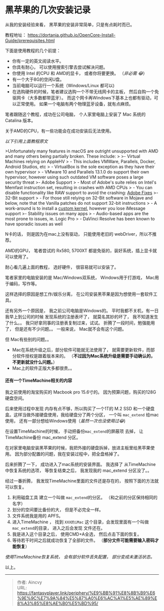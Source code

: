 # 黑苹果的几次安装记录


从我的安装经验来看， 黑苹果的安装非常简单，只是有点耗时而已。

教程地址：  https://dortania.github.io/OpenCore-Install-Guide/prerequisites.html

下面是使用教程的几个前提：

- 你有一定的英文阅读水平。
- 你具有耐心， 可以使用搜索引擎去尝试解决问题。
- 你使用 Intel 的CPU 和 AMD的显卡， 或者你将要更换。 （*非必需 :joy:*）
- 有一个大于8G的空闲U盘。
- 当前电脑可以运行一个系统（Windows/Linux 都可以)
- 在选购硬件的时候，笔者建议选购一个不带无线网卡的主板， 然后自购一个免驱网卡（大多数都带蓝牙）。 而这个网卡再Windows下基本上也都有驱动，可以正常使用。 如果一个电脑有两个物理蓝牙设备，就有点麻烦。  



笔者跟随这个教程，成功在公司电脑， 个人家里电脑上安装了 Mac 系统的 Catalina 版本。

关于AMD的CPU，有一些功能会在成功安装后无法使用。

*以下引用上面教程原文*

&gt;Unfortunately many features in macOS are outright unsupported with AMD and many others being partially broken. These include:
&gt;
&gt;- Virtual Machines relying on AppleHV
&gt;  - This includes VMWare, Parallels, Docker, Android Studios, etc
&gt;  - VirtualBox is the sole exception as they have their own hypervisor
&gt;  - VMware 10 and Parallels 13.1.0 do support their own hypervisor, however using such outdated VM software poses a large security threat
&gt;- Adobe Support
&gt;  - Most of Adobe&#39;s suite relies on Intel&#39;s Memfast instruction set, resulting in crashes with AMD CPUs
&gt;  - You can disable functionality like RAW support to avoid the crashing: [Adobe Fixes](https://gist.github.com/naveenkrdy/26760ac5135deed6d0bb8902f6ceb6bd)
&gt;- 32-Bit support
&gt;  - For those still relying on 32-Bit software in Mojave and below, note that the Vanilla patches do not support 32-bit instructions
&gt;  - A work-around is to install a [custom kernel](https://amd-osx.com/download/kernel.html), however you lose iMessage support
&gt;- Stability issues on many apps
&gt;  - Audio-based apps are the most prone to issues, ie. Logic Pro
&gt;  - DaVinci Resolve has been known to have sporadic issues as well

N卡的话， 则是因为在mac上没有驱动， 只能使用老旧的 webDriver，所以不推荐。 

AMD的GPU， 笔者尝试的 Rx580, 5700XT 都是免驱的，装好系统，插上显卡就可以使用了。



耐心看几遍上面的教程， 选好硬件， 很容易就可以安装了。

笔者家里的电脑安装的是 Mac/Windows双系统， Windows用于打游戏， Mac用于编码，写作等。

这样选择的原因是想工作/娱乐分离， 在公司安装黑苹果是因为想使用一套软件工具。

还有另外一个原因是， 我之前公司电脑是Windows的。 平时我都不关机，有一日我早上到公司的时候 发现系统的注册表坏了， 就莫名其妙的坏了， 我不知道发生了什么。。   我只好拿同事的注册表复制过来，试试。 折腾了一段时间，勉强能用了， 但是还有不少问题。。  一般来说， Mac就不会有这个问题。

 但 Mac有些别的问题。。  

- Mac在系统升级之后，部分软件可能就无法使用了， 就需要更新软件，而部分软件授权是跟着版本来的。  （**不过因为Mac系统升级是需要手动确认的， 不更新就没什么问题。**） 
- Mac上的软件正版大多都很贵。。  



#### 还有一个TimeMachine相关的内容

我之前使用的淘宝购买的 Macbook pro 15.6寸的。  因为预算问题，购买的128G硬盘空间。 

后来使用过程中发现 内存有点不够，所以购买了一个1T的 M.2 SSD 和一个硬盘盒。这样当做外接硬盘使用，我给硬盘分了两个分区， 一个叫 `mac_extend` 给mac使用， 还有一部分想给Windows使用（*虽然一次也没使用过:joy:*)

在设置TimeMachine的时候， 手动把备份`mac_extend`的屏蔽项 去掉， 让TimeMachine备份 mac_extend 分区。

在对家里电脑安装黑苹果的时候，我把外接的硬盘拆掉，放进主板里给黑苹果使用。  因为部分配置的问题，我在安装过程中，把全盘格掉了。

后来折腾了一下， 成功进入了mac系统的安装界面。 我选择了 从TimeMachine中恢复系统的选项， 等恢复结束之后， 我发现我的 mac_extend 分区没了。。 

经过一番折腾， 我发现TimeMachine里面的文件还是存在的， 按照下面的方法就可以恢复。

1. 利用磁盘工具 建立一个叫做 `mac_extend`的分区。 （和之前的分区保持相同的名字）
2. 划分的空间要比备份的大， 但是不必完全一样。
3. 文件系统我是用的 APFS。
4. 进入TimeMachine ， 找到 `XXX的iMac` 这个目录，会发现里面有一个叫做`mac_extend`的目录， 进入之后会发现 文件还在。
5. 我是进入这个目录之后， 使用CMD&#43;A全选， 然后点击下面的恢复。 
6. 等待若干时间之后就成功恢复了全部的文件。  （**部分文件可能需要输入密码才能恢复**）



*使用TimeMachine恢复系统， 会有部分软件丢失配置， 部分变成未激活状态。*

以上。


---

> 作者: Aincvy  
> URL: https://fantasyplayer.link/periphery/%E9%BB%91%E8%8B%B9%E6%9E%9C%E7%9A%84%E5%87%A0%E6%AC%A1%E5%AE%89%E8%A3%85%E8%AE%B0%E5%BD%95/  

